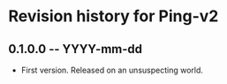 # Revision history for Ping-v2

## 0.1.0.0  -- YYYY-mm-dd

* First version. Released on an unsuspecting world.
